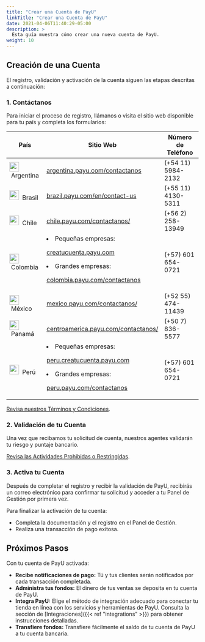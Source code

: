 ```yaml
---
title: "Crear una Cuenta de PayU"
linkTitle: "Crear una Cuenta de PayU"
date: 2021-04-06T11:40:29-05:00
description: >
  Esta guía muestra cómo crear una nueva cuenta de PayU.
weight: 10
---
```


## Creación de una Cuenta
El registro, validación y activación de la cuenta siguen las etapas descritas a continuación:

### 1. Contáctanos
Para iniciar el proceso de registro, llámanos o visita el sitio web disponible para tu país y completa los formularios:

| País | Sitio Web | Número de Teléfono |
|---|---|---|
| <img src="/assets/Argentina.png" width="25px"/> &nbsp;Argentina | <a href="https://argentina.payu.com/contactanos" target="_blank">argentina.payu.com/contactanos</a> | (+54 11) 5984-2132 |
| <img src="/assets/Brasil.png" width="25px"/> &nbsp;Brasil | <a href="https://brazil.payu.com/en/contact-us" target="_blank">brazil.payu.com/en/contact-us</a> | (+55 11) 4130-5311 |
| <img src="/assets/Chile.png" width="25px"/> &nbsp;Chile | <a href="https://chile.payu.com/contactanos/" target="_blank">chile.payu.com/contactanos/</a> | (+56 2) 258-13949 |
| <img src="/assets/Colombia.png" width="25px"/> &nbsp;Colombia | <li> Pequeñas empresas: <p><a href="https://creatucuenta.payu.com" target="_blank">creatucuenta.payu.com</a> <li> Grandes empresas: <p><a href="https://colombia.payu.com/contactanos" target="_blank">colombia.payu.com/contactanos</a> | (+57) 601 654-0721 |
| <img src="/assets/Mexico.png" width="25px"/> &nbsp;México | <a href="https://mexico.payu.com/contactanos" target="_blank">mexico.payu.com/contactanos/</a> | (+52 55) 474-11439 |
| <img src="/assets/Panama.png" width="25px"/> &nbsp;Panamá | <a href="https://centroamerica.payu.com/contactanos" target="_blank">centroamerica.payu.com/contactanos/</a> | (+50 7) 836-5577 |
| <img src="/assets/Peru.png" width="25px"/> &nbsp;Perú | <li> Pequeñas empresas: <p><a href="https://peru.creatucuenta.payu.com" target="_blank">peru.creatucuenta.payu.com</a> <li> Grandes empresas: <p><a href="https://peru.payu.com/contactanos" target="_blank">peru.payu.com/contactanos</a> | (+57) 601 654-0721 |

[Revisa nuestros Términos y Condiciones](https://legal.payulatam.com/ES/terminos_y_condiciones_comercios.html).

### 2. Validación de tu Cuenta
Una vez que recibamos tu solicitud de cuenta, nuestros agentes validarán tu riesgo y puntaje bancario.

[Revisa las Actividades Prohibidas o Restringidas](https://legal.payulatam.com/ES/actividades_restringidas_y_prohibidas.pdf).

### 3. Activa tu Cuenta
Después de completar el registro y recibir la validación de PayU, recibirás un correo electrónico para confirmar tu solicitud y acceder a tu Panel de Gestión por primera vez.

Para finalizar la activación de tu cuenta:
* Completa la documentación y el registro en el Panel de Gestión.
* Realiza una transacción de pago exitosa.

## Próximos Pasos
Con tu cuenta de PayU activada:
* **Recibe notificaciones de pago:** Tú y tus clientes serán notificados por cada transacción completada.
* **Administra tus fondos:** El dinero de tus ventas se deposita en tu cuenta de PayU.
* **Integra PayU:** Elige el método de integración adecuado para conectar tu tienda en línea con los servicios y herramientas de PayU. Consulta la sección de [Integraciones]({{< ref "integrations" >}}) para obtener instrucciones detalladas.
* **Transfiere fondos:** Transfiere fácilmente el saldo de tu cuenta de PayU a tu cuenta bancaria.
